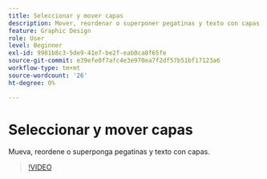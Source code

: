 ```yaml
---
title: Seleccionar y mover capas
description: Mover, reordenar o superponer pegatinas y texto con capas
feature: Graphic Design
role: User
level: Beginner
exl-id: 9981b8c3-5de9-41e7-be2f-eab0ca8f65fe
source-git-commit: e39efe0f7afc4e3e970ea7f2df57b51bf17123a6
workflow-type: tm+mt
source-wordcount: '26'
ht-degree: 0%

---
```


# Seleccionar y mover capas

Mueva, reordene o superponga pegatinas y texto con capas.

>[!VIDEO](https://video.tv.adobe.com/v/3420214?quality=12&learn=on&hidetitle=true)
